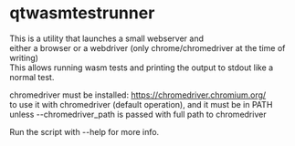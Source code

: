 # qtwasmtestrunner
This is a utility that launches a small webserver and\
either a browser or a webdriver (only chrome/chromedriver at the time of writing)\
This allows running wasm tests and printing the output to stdout like a normal test.

chromedriver must be installed: https://chromedriver.chromium.org/ \
to use it with chromedriver (default operation), and it must be in PATH\
unless --chromedriver_path is passed with full path to chromedriver

Run the script with --help for more info.
